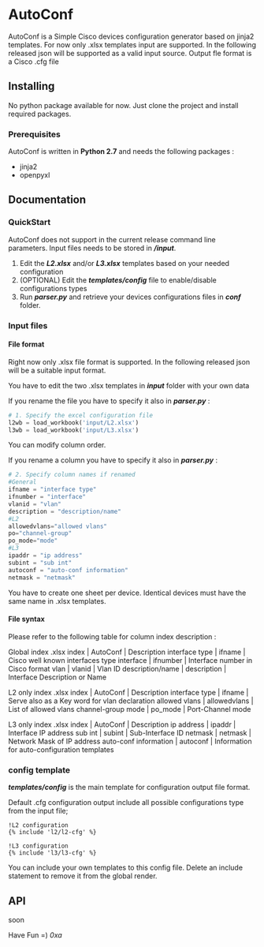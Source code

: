 AutoConf
========

AutoConf is a Simple Cisco devices configuration generator based on jinja2 templates.
For now only .xlsx templates input are supported. In the following released json will be supported as a valid input source.
Output fle format is a Cisco .cfg file

## Installing

No python package available for now. Just clone the project and install required packages.

### Prerequisites

AutoConf is written in **Python 2.7** and needs the following packages :

* jinja2
* openpyxl

## Documentation

### QuickStart

AutoConf does not support in the current release command line parameters.
Input files needs to be stored in **_/input_**.

1. Edit the **_L2.xlsx_** and/or _**L3.xlsx**_ templates based on your needed configuration
2. (OPTIONAL) Edit the **_templates/config_** file to enable/disable configurations types
3. Run **_parser.py_** and retrieve your devices configurations files in **_conf_** folder.

### Input files

#### File format
Right now only .xlsx file format is supported. In the following released json will be a suitable input format.

You have to edit the two .xlsx templates in **_input_** folder with your own data

If you rename the file you have to specify it also in **_parser.py_** :
```python
# 1. Specify the excel configuration file
l2wb = load_workbook('input/L2.xlsx')
l3wb = load_workbook('input/L3.xlsx')
```
You can modify column order.

If you rename a column you have to specify it also in **_parser.py_** :

```python
# 2. Specify column names if renamed
#General
ifname = "interface type"
ifnumber = "interface"
vlanid = "vlan"
description = "description/name"
#L2
allowedvlans="allowed vlans"
po="channel-group"
po_mode="mode"
#L3
ipaddr = "ip address"
subint = "sub int"
autoconf = "auto-conf information"
netmask = "netmask"
```

You have to create one sheet per device. Identical devices must have the same name in .xlsx templates.

#### File syntax

Please refer to the following table for column index description :

Global index
.xlsx index | AutoConf | Description
interface type | ifname | Cisco well known interfaces type
interface | ifnumber | Interface number in Cisco format
vlan | vlanid | Vlan ID
description/name | description | Interface Description or Name

L2 only index
.xlsx index | AutoConf | Description
interface type | ifname | Serve also as a Key word for vlan declaration
allowed vlans | allowedvlans | List of allowed vlans
channel-group
mode | po_mode | Port-Channel mode


L3 only index
.xlsx index | AutoConf | Description
ip address | ipaddr | Interface IP address
sub int | subint | Sub-Interface ID
netmask | netmask | Network Mask of IP address
auto-conf information | autoconf | Information for auto-configuration templates

### config template

**_templates/config_** is the main template for configuration output file format.

Default .cfg configuration output include all possible configurations type from the input file;

```jinja
!L2 configuration
{% include 'l2/l2-cfg' %}

!L3 configuration
{% include 'l3/l3-cfg' %}
```

You can include your own templates to this config file.
Delete an include statement to remove it from the global render.

## API

soon


Have Fun =)
_0xa_
